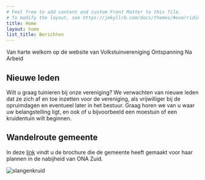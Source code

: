 ```yaml
---
# Feel free to add content and custom Front Matter to this file.
# To modify the layout, see https://jekyllrb.com/docs/themes/#overriding-theme-defaults
title: Home
layout: home
list_title: Berichten
---
```

Van harte welkom op de website van Volkstuinvereniging Ontspanning Na Arbeid

## Nieuwe leden
Wilt u graag tuinieren bij onze vereniging? We verwachten van nieuwe leden dat ze zich af en toe inzetten voor de vereniging, als vrijwilliger bij de opruimdagen en eventueel later in het bestuur. Graag horen we van u waar uw belangstelling ligt, en ook of u bijvoorbeeld een moestuin of een kruidentuin wilt beginnen. 

## Wandelroute gemeente
In deze [link](/assets/natuurspeelplaats.pdf) vindt u de brochure die de gemeente heeft gemaakt voor haar plannen in de nabijheid van ONA Zuid.


![slangenkruid]({{site.baseurl}}/assets/img/slangenkruid.jpg)
